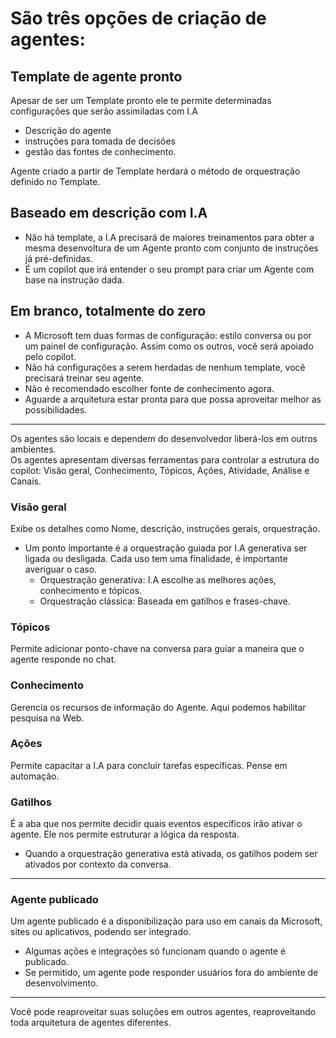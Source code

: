 # São três opções de criação de agentes:

## Template de agente pronto
Apesar de ser um Template pronto ele te permite determinadas configurações que serão assimiladas com I.A  
- Descrição do agente  
- instruções para tomada de decisões  
- gestão das fontes de conhecimento.  

Agente criado a partir de Template herdará o método de orquestração definido no Template.

## Baseado em descrição com I.A
- Não há template, a I.A precisará de maiores treinamentos para obter a mesma desenvoltura de um Agente pronto com conjunto de instruções já pré-definidas.  
- É um copilot que irá entender o seu prompt para criar um Agente com base na instrução dada.

## Em branco, totalmente do zero
- A Microsoft tem duas formas de configuração: estilo conversa ou por um painel de configuração. Assim como os outros, você será apoiado pelo copilot.  
- Não há configurações a serem herdadas de nenhum template, você precisará treinar seu agente.  
- Não é recomendado escolher fonte de conhecimento agora.  
- Aguarde a arquitetura estar pronta para que possa aproveitar melhor as possibilidades.

---

Os agentes são locais e dependem do desenvolvedor liberá-los em outros ambientes.  
Os agentes apresentam diversas ferramentas para controlar a estrutura do copilot: Visão geral, Conhecimento, Tópicos, Ações, Atividade, Análise e Canais.

### Visão geral
Exibe os detalhes como Nome, descrição, instruções gerais, orquestração.  
- Um ponto importante é a orquestração guiada por I.A generativa ser ligada ou desligada. Cada uso tem uma finalidade, é importante averiguar o caso.  
  - Orquestração generativa: I.A escolhe as melhores ações, conhecimento e tópicos.  
  - Orquestração clássica: Baseada em gatilhos e frases-chave.

### Tópicos
Permite adicionar ponto-chave na conversa para guiar a maneira que o agente responde no chat.

### Conhecimento
Gerencia os recursos de informação do Agente. Aqui podemos habilitar pesquisa na Web.

### Ações
Permite capacitar a I.A para concluir tarefas específicas. Pense em automação.

### Gatilhos
É a aba que nos permite decidir quais eventos específicos irão ativar o agente. Ele nos permite estruturar a lógica da resposta.  
- Quando a orquestração generativa está ativada, os gatilhos podem ser ativados por contexto da conversa.

---

### Agente publicado
Um agente publicado é a disponibilização para uso em canais da Microsoft, sites ou aplicativos, podendo ser integrado.  
- Algumas ações e integrações só funcionam quando o agente é publicado.  
- Se permitido, um agente pode responder usuários fora do ambiente de desenvolvimento.

---

Você pode reaproveitar suas soluções em outros agentes, reaproveitando toda arquitetura de agentes diferentes.

